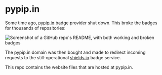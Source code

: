 # pypip.in

Some time ago, [pypip.in](https://web.archive.org/web/20150318013508/https://pypip.in/) badge provider shut down. This broke the badges for thousands of repositories:

![Screenshot of a GitHub repo's README, with both working and broken badges](https://raw.githubusercontent.com/movermeyer/movermeyer.github.io/master/img/broken_badges.png)

The pypip.in domain was then bought and made to redirect incoming requests to the still-operational [shields.io](https://shields.io) badge service.

This repo contains the website files that are hosted at pypip.in.
